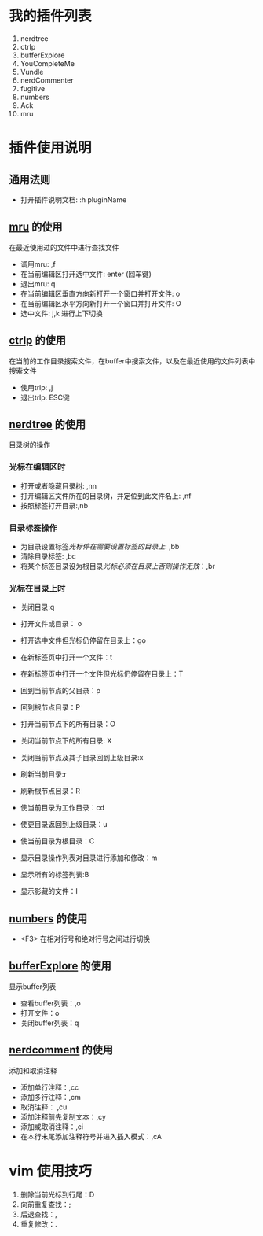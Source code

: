 # 我的插件列表 
1. nerdtree  
2. ctrlp
3. bufferExplore
4. YouCompleteMe
5. Vundle
6. nerdCommenter
7. fugitive
8. numbers
9. Ack
10. mru

# 插件使用说明

## 通用法则
- 打开插件说明文档: :h pluginName


## [mru][1] 的使用 
在最近使用过的文件中进行查找文件
- 调用mru: ,f
- 在当前编辑区打开选中文件: enter (回车键)
- 退出mru: q
- 在当前编辑区垂直方向新打开一个窗口并打开文件: o
- 在当前编辑区水平方向新打开一个窗口并打开文件: O
- 选中文件: j,k 进行上下切换

## [ctrlp][2] 的使用
在当前的工作目录搜索文件，在buffer中搜索文件，以及在最近使用的文件列表中搜索文件
- 使用trlp: ,j
- 退出trlp: ESC键

## [nerdtree][3] 的使用
目录树的操作
### 光标在编辑区时
- 打开或者隐藏目录树: ,nn
- 打开编辑区文件所在的目录树，并定位到此文件名上: ,nf
- 按照标签打开目录:,nb

### 目录标签操作
- 为目录设置标签*光标停在需要设置标签的目录上*: ,bb
- 清除目录标签: ,bc 
- 将某个标签目录设为根目录*光标必须在目录上否则操作无效*：,br

### 光标在目录上时
- 关闭目录:q
- 打开文件或目录： o
- 打开选中文件但光标仍停留在目录上：go
- 在新标签页中打开一个文件：t
- 在新标签页中打开一个文件但光标仍停留在目录上：T

- 回到当前节点的父目录：p
- 回到根节点目录：P
- 打开当前节点下的所有目录：O
- 关闭当前节点下的所有目录: X
- 关闭当前节点及其子目录回到上级目录:x
- 刷新当前目录:r
- 刷新根节点目录：R
- 使当前目录为工作目录：cd
- 使更目录返回到上级目录：u
- 使当前目录为根目录：C

- 显示目录操作列表对目录进行添加和修改：m
- 显示所有的标签列表:B
- 显示影藏的文件：I

## [numbers][4] 的使用
- &lt;F3&gt; 在相对行号和绝对行号之间进行切换

## [bufferExplore][5] 的使用
显示buffer列表
- 查看buffer列表：,o
- 打开文件：o
- 关闭buffer列表：q

## [nerdcomment][6] 的使用
添加和取消注释
- 添加单行注释：,cc
- 添加多行注释：,cm
- 取消注释： ,cu
- 添加注释前先复制文本：,cy
- 添加或取消注释：,ci
- 在本行末尾添加注释符号并进入插入模式：,cA


# vim 使用技巧
1. 删除当前光标到行尾：D
2. 向前重复查找：;
3. 后退查找：,
4. 重复修改：.


[1]: https://github.com/vim-scripts/mru.vim  
[2]: https://github.com/kien/ctrlp.vim 
[3]: https://github.com/scrooloose/nerdtree
[4]: https://github.com/myusuf3/numbers.vim
[5]: https://github.com/jlanzarotta/bufexplorer
[6]: https://github.com/scrooloose/nerdcommenter

